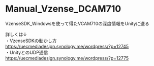 # Manual_Vzense_DCAM710
VzenseSDK_Windowsを使って得たVCAM710の深度情報をUnityに送る

詳しくは↓  
・VzenseSDKの動かし方  
https://uecmediadesign.synology.me/wordpress/?p=12745  
・UnityとのUDP通信  
https://uecmediadesign.synology.me/wordpress/?p=12775  
